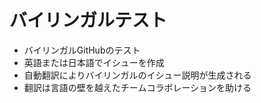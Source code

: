 # バイリンガルテスト
- バイリンガルGitHubのテスト
- 英語または日本語でイシューを作成
- 自動翻訳によりバイリンガルのイシュー説明が生成される
- 翻訳は言語の壁を越えたチームコラボレーションを助ける